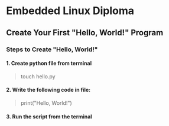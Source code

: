 # Embedded Linux Diploma

## Create Your First "Hello, World!" Program

### Steps to Create "Hello, World!"

####    1. Create python file from terminal
> touch hello.py
####    2. Write the following code in file:
> print("Hello, World!")
####    3. Run the script from the terminal
